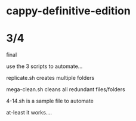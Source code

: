 # cappy-definitive-edition

# 3/4

final

use the 3 scripts to automate...

replicate.sh creates multiple folders

mega-clean.sh cleans all redundant files/folders

4-14.sh is a sample file to automate

at-least it works....
